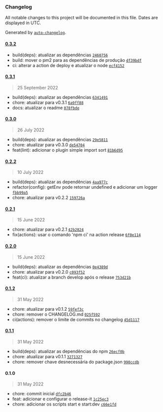 ### Changelog

All notable changes to this project will be documented in this file. Dates are displayed in UTC.

Generated by [`auto-changelog`](https://github.com/CookPete/auto-changelog).

#### [0.3.2](https://github.com/JorgeLNJunior/typescript-boilerplate/compare/0.3.1...0.3.2)

- build(deps): atualizar as dependências [`2460756`](https://github.com/JorgeLNJunior/typescript-boilerplate/commit/2460756c2e8fb9402d3bf1a304d6da43f710778a)
- build: mover o pm2 para as dependências de produção [`df39bdf`](https://github.com/JorgeLNJunior/typescript-boilerplate/commit/df39bdfc4643e058ebbf2ed91795b3d1341294e7)
- ci: alterar a action de deploy e atualizar o node [`ecf4152`](https://github.com/JorgeLNJunior/typescript-boilerplate/commit/ecf4152db511b3d9c7353c99f950dc4d2e22f7f4)

#### [0.3.1](https://github.com/JorgeLNJunior/typescript-boilerplate/compare/0.3.0...0.3.1)

> 25 September 2022

- build(deps): atualizar as dependências [`6341491`](https://github.com/JorgeLNJunior/typescript-boilerplate/commit/6341491a50e7b9b2208583297c74ed16a73e84e3)
- chore: atualizar para v0.3.1 [`6a9ff88`](https://github.com/JorgeLNJunior/typescript-boilerplate/commit/6a9ff88c1aca26ce604d5665ce7c69b5e265fe1b)
- docs: atualizar o readme [`078fbde`](https://github.com/JorgeLNJunior/typescript-boilerplate/commit/078fbdedfcb4a5cce428cce665829b49c6c1560e)

#### [0.3.0](https://github.com/JorgeLNJunior/typescript-boilerplate/compare/0.2.2...0.3.0)

> 26 July 2022

- build(deps): atualizar as dependências [`29e5811`](https://github.com/JorgeLNJunior/typescript-boilerplate/commit/29e5811b3b7f7abfc224bc58301ab0b37ba20812)
- chore: atualizar para v0.3.0 [`de54704`](https://github.com/JorgeLNJunior/typescript-boilerplate/commit/de54704bcbed5efcbd21c253d8711ded77ac6bf1)
- feat(lint): adicionar o plugin simple import sort [`81b6d95`](https://github.com/JorgeLNJunior/typescript-boilerplate/commit/81b6d95fdc1535aa20b2a05cefdd532fda8e9fdf)

#### [0.2.2](https://github.com/JorgeLNJunior/typescript-boilerplate/compare/0.2.1...0.2.2)

> 10 July 2022

- build(deps): atualizar as dependências [`4aa977c`](https://github.com/JorgeLNJunior/typescript-boilerplate/commit/4aa977ce8ff5495475080386b3857c6479ede742)
- refactor(config): getEnv pode retornar undefined e adicionar um logger [`fbb99a5`](https://github.com/JorgeLNJunior/typescript-boilerplate/commit/fbb99a535d7694a7f0324b3828d0e47cadbad801)
- chore: atualizar para v0.2.2 [`159726a`](https://github.com/JorgeLNJunior/typescript-boilerplate/commit/159726aa61d2e7777ef4fa8deb66096f5e725732)

#### [0.2.1](https://github.com/JorgeLNJunior/typescript-boilerplate/compare/0.2.0...0.2.1)

> 15 June 2022

- chore: atualizar para v0.2.1 [`42b2824`](https://github.com/JorgeLNJunior/typescript-boilerplate/commit/42b282462cabc7517587767deec2fe82d178b5db)
- fix(actions): usar o comando 'npm ci' na action release [`6f0e114`](https://github.com/JorgeLNJunior/typescript-boilerplate/commit/6f0e11471cb4c7b6950720d4633f79d20c46a9ed)

#### [0.2.0](https://github.com/JorgeLNJunior/typescript-boilerplate/compare/0.1.2...0.2.0)

> 15 June 2022

- build(deps): atualizar as dependências [`0e4389d`](https://github.com/JorgeLNJunior/typescript-boilerplate/commit/0e4389d415d1318e5d1f6afc4a2c3395351d06c7)
- chore: atualizar para v0.2.0 [`c093f52`](https://github.com/JorgeLNJunior/typescript-boilerplate/commit/c093f52e693584cb17ad257b7b0c47f2ef583c31)
- feat(ci): atualizar a branch develop após o release [`753d21b`](https://github.com/JorgeLNJunior/typescript-boilerplate/commit/753d21bfa8f54ce1987b7d3ee9263857587bed67)

#### [0.1.2](https://github.com/JorgeLNJunior/typescript-boilerplate/compare/0.1.1...0.1.2)

> 31 May 2022

- chore: atualizar para v0.1.2 [`59fef3c`](https://github.com/JorgeLNJunior/typescript-boilerplate/commit/59fef3c9c705445a6777b141a06fb00ceecb9747)
- chore: remover o CHANGELOG.md [`025f592`](https://github.com/JorgeLNJunior/typescript-boilerplate/commit/025f59299331986074339d02e85d3e2009cee3d3)
- ci(actions): remover o limite de commits no changelog [`45d1117`](https://github.com/JorgeLNJunior/typescript-boilerplate/commit/45d11176d49d6c911469b8029f18083057baddb3)

#### [0.1.1](https://github.com/JorgeLNJunior/typescript-boilerplate/compare/0.1.0...0.1.1)

> 31 May 2022

- build(deps): atualizar as dependências do npm [`26ecf0b`](https://github.com/JorgeLNJunior/typescript-boilerplate/commit/26ecf0b6efad05cbdefed50e6ecd2604188f67c6)
- chore: atualizar para v0.1.1 [`3271327`](https://github.com/JorgeLNJunior/typescript-boilerplate/commit/3271327aa8683ac6ba4584e38d4b677d0f65a0d7)
- chore: remover chave desnecessária do package.json [`990ccdb`](https://github.com/JorgeLNJunior/typescript-boilerplate/commit/990ccdb91cbf05a67b2611536fd324b18d51016e)

#### 0.1.0

> 31 May 2022

- chore: commit inicial [`dfc2b46`](https://github.com/JorgeLNJunior/typescript-boilerplate/commit/dfc2b462b68755d1ee630b9227335042dceef768)
- feat: adicionar e configurar o release-it [`1c25ec3`](https://github.com/JorgeLNJunior/typescript-boilerplate/commit/1c25ec30be54202c2a9b991597fb57fecc60d4e1)
- chore: adicionar os scripts start e start:dev [`c66e1fd`](https://github.com/JorgeLNJunior/typescript-boilerplate/commit/c66e1fd54c78f8937e066996c33de99c8031fd39)
